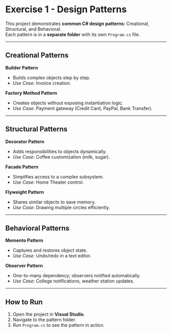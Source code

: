 # Exercise 1 - Design Patterns

This project demonstrates **common C# design patterns**: Creational, Structural, and Behavioral.  
Each pattern is in a **separate folder** with its own `Program.cs` file.

---

## Creational Patterns

**Builder Pattern**  
- Builds complex objects step by step.  
- *Use Case*: Invoice creation.  

**Factory Method Pattern**  
- Creates objects without exposing instantiation logic.  
- *Use Case*: Payment gateway (Credit Card, PayPal, Bank Transfer).  

---

## Structural Patterns

**Decorator Pattern**  
- Adds responsibilities to objects dynamically.  
- *Use Case*: Coffee customization (milk, sugar).  

**Facade Pattern**  
- Simplifies access to a complex subsystem.  
- *Use Case*: Home Theater control.  

**Flyweight Pattern**  
- Shares similar objects to save memory.  
- *Use Case*: Drawing multiple circles efficiently.  

---

## Behavioral Patterns

**Memento Pattern**  
- Captures and restores object state.  
- *Use Case*: Undo/redo in a text editor.  

**Observer Pattern**  
- One-to-many dependency; observers notified automatically.  
- *Use Case*: College notifications, weather station updates.  

---

## How to Run

1. Open the project in **Visual Studio**.  
2. Navigate to the pattern folder.  
3. Run `Program.cs` to see the pattern in action.  
